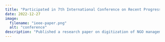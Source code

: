 ```yaml
---
title: "Participated in 7th International Conference on Recent Progresses in Science (ICRPSET-2022)"
date: 2022-12-27
image:
  filename: "ieee-paper.png"
  alt: "conference"
description: "Published a research paper on digitization of NGO management systems to empower women in an international conference."
---
```

